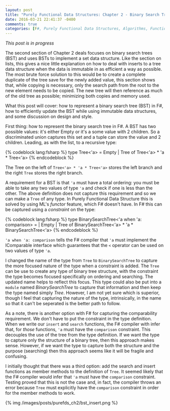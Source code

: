 ```yaml
---
layout: post
title: "Purely Functional Data Structures: Chapter 2 - Binary Search Trees"
date: 2016-03-21 22:41:37 -0400
comments: true
categories: [F#, Purely Functional Data Structures, Algorithms, Functional Programming]
---
```

_This post is in progress_

The second section of Chapter 2 deals focuses on binary search trees (BST) and uses BSTs to
implement a set data structure.  Like the section
on lists, this gives a nice little explanation on how to deal with inserts to a tree data
structure when the data is immutable in as efficient a way as possible.  The most brute
force solution to this would be to create a complete duplicate of the tree save for the
newly added value, this section shows that, while copying is necessary, only the search
path from the root to the new element needs to be copied.  The new tree will then reference
as much of the old tree as possible; minimizing both copies and memory used.

What this post will cover:  how to represent a binary search tree (BST) in F#, how to efficiently
update the BST while using immutable data structures, and some discussion on design and style.

<!-- more -->

First thing:  how to represent the binary search tree in F#.  A BST has two possible values:
it's either Empty or it's a some value with 2 children.  So a discriminated union captures
this set and a tuple can store the value and 2 children.  Leading, as with the list, to
a recursive type:

{% codeblock lang:fsharp %}
type Tree<'a> = Empty | Tree of Tree<'a> * 'a * Tree<'a>
{% endcodeblock %}

The Tree on the left of `Tree<'a> * 'a * Tree<'a>` stores the left branch and the right
`Tree` stores the right branch.

A requirement for a BST is that `'a` must have a total ordering:  you must be able to take
any two values of type `'a` and check if one is less than the other.  The above definition
does not capture this requirement and so we can make a `Tree` of any type.  In Purely
Functional Data Structure this is solved by using ML's _functor_ feature, which F# doesn't
have.  In F# this can be captured using a _constraint_ on the type:

{% codeblock lang:fsharp %}
type BinarySearchTree<'a when 'a: comparison> = 
  | Empty 
  | Tree of BinarySearchTree<'a> * 'a * BinarySearchTree<'a>
{% endcodeblock %}

`'a when 'a: comparison` tells the F# compiler that `'a` must implement the IComparable
interface which guarantees that the `<` operator can be used on two values of type `'a`.

I changed the name of the type from `Tree` to `BinarySearchTree` to capture the more focused
nature of the type when a constraint is added.  The `Tree` can be use to create any type of
binary tree structure, with the constraint the type becomes focused specifically on ordering
and searching.  The updated name helps to reflect this focus.  This type could also be put
into a `module` named _BinarySearchTree_ to capture that information and then keep the type
named simply _Tree_.  However, I am not yet sure which is superior, though I feel that
capturing the nature of the type, intrinsically, in the name so that it can't be seperated
is the better path to follow.

As a note, there is another option with F# for capturing the comparability requirement. We
don't have to put the constraint in the type definition.  When we write our `insert` and
`search` functions, the F# compiler with infer that, for _those_ functions, `'a` must
have the `comparison` constraint.  This decouples the use of the tree from the type definition.
If we want the type to capture only the structure of a binary tree, then this approach makes
sense.  However, if we want the type to capture both the structure and the purpose (searching)
then this approach seems like it will be fragile and confusing.

I initially thought that there was a third option:  add the search and insert functions as
member methods to the definition of `Tree`.  It seemed likely that the F# compiler would
infer that `'a` must have the `comparison` constraint.  Testing proved that this is not the
case and, in fact, the compiler throws an error because `Tree` must explicitly have the
`comparison` constraint in order for the member methods to work.

{% img /images/posts/purefds_ch2/bst_insert.png %}
